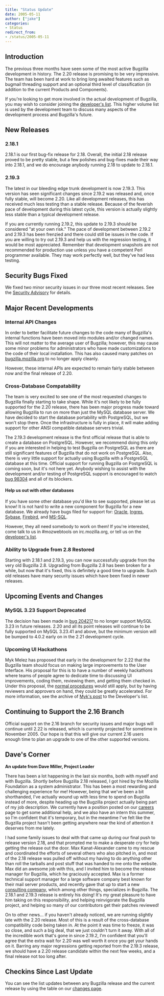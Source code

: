 ```yaml
---
title: "Status Update"
date: 2005-05-11
author: ["jake"]
categories:
- Status
redirect_from:
- /status/2005-05-11
---
```


## Introduction

The previous three months have seen some of the most active Bugzilla development in history. The 2.20 release is promising to be very impressive. The team has been hard at work to bring long awaited features such as bugmail threading support and an optional third level of classification (in addition to the current Products and Components).

If you're looking to get more involved in the actual development of Bugzilla, you may wish to consider joining the [developer's list](https://lists.bugzilla.org/listinfo/developers). This higher volume list is used by the development team to discuss many aspects of the development process and Bugzilla's future.

## New Releases

### 2.18.1

2.18.1 is our first bug-fix release for 2.18\. Overall, the initial 2.18 release proved to be pretty stable, but a few polishes and bug-fixes made their way into 2.18.1, and we do encourage anybody running 2.18 to update to 2.18.1.

### 2.19.3

The latest in our bleeding edge trunk development is now 2.19.3\. This version has seen significant changes since 2.19.2 was released and, once fully stable, will become 2.20\. Like all development releases, this has received much less testing than a stable release. Because of the feverish pace of development during this latest cycle, this version is actually slightly less stable than a typical development release.

If you are currently running 2.19.2, this update to 2.19.3 should be considered "at your own risk." The pace of development between 2.19.2 and 2.19.3 has been frenzied and there could still be issues in the code. If you are willing to try out 2.19.3 and help us with the regression testing, it would be most appreciated. Remember that development snapshots are not recommended for production use unless you have a competent Perl programmer available. They may work perfectly well, but they've had less testing.

## Security Bugs Fixed

We fixed two minor security issues in our three most recent releases. See the [Security Advisory](/security/2.16.8/) for details.

## Major Recent Developments

### Internal API Changes

In order to better facilitate future changes to the code many of Bugzilla's internal functions have been moved into modules and/or changed names. This will not matter to the average user of Bugzilla; however, this may cause some minor problems for administrators who have made customizations to the code of their local installation. This has also caused many patches on [bugzilla.mozilla.org](https://bugzilla.mozilla.org) to no longer apply cleanly.

However, these internal APIs are expected to remain fairly stable between now and the final release of 2.20.

### Cross-Database Compatability

The team is very excited to see one of the most requested changes to Bugzilla finally starting to take shape. While it's not likely to be fully supported for the 2.20 release, there has been major progress made toward allowing Bugzilla to run on more than just the MySQL database server. We have decided to start the database portability with PostgreSQL, but we won't stop there. Once the infrastructure is fully in place, it will make adding support for other ANSI compatible database servers trivial.

The 2.19.3 development release is the first official release that is able to create a database on PostgreSQL. However, we recommend doing this only if you are interested in helping to test Bugzilla on PostgreSQL as there are still significant features of Bugzilla that do not work on PostgreSQL. Also, there is very little support for actually using Bugzilla with a PostgreSQL database at this time. Official support for running Bugzilla on PostgreSQL is coming soon, but it's not here yet. Anybody wishing to assist with the development and/or testing of PostgreSQL support is encouraged to watch [bug 98304](https://bugzilla.mozilla.org/show_bug.cgi?id=98304) and all of its blockers.

#### Help us out with other databases

If you have some other database you'd like to see supported, please let us know! It is not hard to write a new component for Bugzilla for a new database. We already have bugs filed for support for: [Oracle](https://bugzilla.mozilla.org/show_bug.cgi?id=189947), [Ingres](https://bugzilla.mozilla.org/show_bug.cgi?id=249400), [Sybase](https://bugzilla.mozilla.org/show_bug.cgi?id=173130), [Firebird](https://bugzilla.mozilla.org/show_bug.cgi?id=249254), and [MS-SQL](https://bugzilla.mozilla.org/show_bug.cgi?id=285122).

However, they all need somebody to work on them! If you're interested, come talk to us in #mozwebtools on irc.mozilla.org, or tell us on the [developer's list](https://lists.bugzilla.org/listinfo/developers).

### Ability to Upgrade from 2.8 Restored

Starting with 2.18.1 and 2.19.3, you can now successfully upgrade from the very old Bugzilla 2.8\. Upgrading from Bugzilla 2.8 has been broken for a while, but now that it's fixed, this is definitely a good time to upgrade. Such old releases have many security issues which have been fixed in newer releases.

## Upcoming Events and Changes

### MySQL 3.23 Support Deprecated

The decision has been made in [bug 204217](https://bugzilla.mozilla.org/show_bug.cgi?id=204217) to no longer support MySQL 3.23 in future releases. 2.20 and all its point releases will continue to be fully supported on MySQL 3.23.41 and above, but the minimum version will be bumped to 4.0.2 early on in the 2.21 development cycle.

### Upcoming UI Hackathons

Myk Melez has proposed that early in the development for 2.22 that the Bugzilla team should focus on making large improvements to the User Interface. His proposal for this is to have a number of weekly hackathons where teams of people agree to dedicate time to discussing UI improvements, coding them, reviewing them, and getting them checked in. Under this proposal, the [normal procedures](/developers) would still apply, but by having reviewers and approvers on hand, they could be greatly accelerated. For more information, see the archive of [Myk's post](https://lists.bugzilla.org/pipermail/developers/2005-March/004306.html) to the Developer's list.

## Continuing to Support the 2.16 Branch

Official support on the 2.16 branch for security issues and major bugs will continue until 2.22 is released, which is currently projected for sometime in November 2005\. Our hope is that this will give our current 2.16 users enough time to plan an upgrade to one of the other supported versions.

## Dave's Corner

**An update from Dave Miller, Project Leader**

There has been a lot happening in the last six months, both with myself and with Bugzilla. Shortly before Bugzilla 2.18 released, I got hired by the Mozilla Foundation as a system administrator. This has been a most rewarding and challenging experience for me! However, being that we've been a bit shorthanded, I've actually wound up with less time to spend on Bugzilla instead of more, despite heading up the Bugzilla project actually being part of my job description. We currently have a position posted on our [careers](https://www.mozilla.org/foundation/careers.html) page to get some additional help, and we also have an intern this summer, so I'm confident that it's temporary, but in the meantime I've felt like the Bugzilla project hasn't been getting anywhere near the kind of attention it deserves from me lately.

I had some family issues to deal with that came up during our final push to release version 2.18, and that prompted me to make a desperate cry for help getting the release out the door. Max Kanat-Alexander came to my rescue and coordinated the efforts of several others who also pitched in, and most of the 2.18 release was pulled off without my having to do anything other than roll the tarballs and post stuff that was handed to me onto the website. Max did an awesome job with this, and I invited him to become the release manager for Bugzilla, which he graciously accepted. Max is a former technical support manager for a large software company best known for their mail server products, and recently gave that up to start a new [consulting company](http://www.everythingsolved.com/), which among other things, specializes in Bugzilla. The 2.18.1 and 2.19.3 release is entirely his doing! It's my great pleasure to have him taking on this responsibility, and helping reinvigorate the Bugzilla project, and helping so many of our contributors get their patches reviewed!

On to other news... if you haven't already noticed, we are running slightly late with the 2.20 release. Most of this is a result of the cross-database compatibility code being taken in. At the point it was time to freeze, it was so close, and such a big deal, that we just couldn't turn it away. With all of the incredible work that's gone in since 2.19.2, I'm confident that you'll agree that the extra wait for 2.20 was well worth it once you get your hands on it. Barring any major regressions getting reported from the 2.19.3 release, we should have a 2.20 release candidate within the next few weeks, and a final release not too long after.

## Checkins Since Last Update

You can see the list updates between any Bugzilla release and the current release by using the table on our [changes page](https://github.com/bugzilla/bugzilla/compare/).
